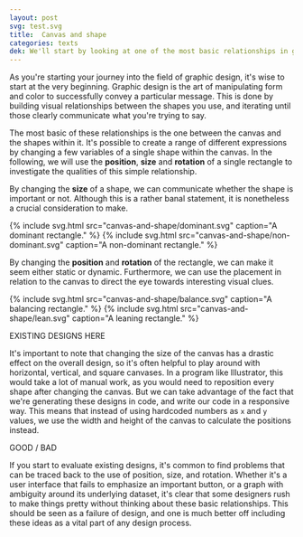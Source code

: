 ```yaml
---
layout: post
svg: test.svg
title:  Canvas and shape
categories: texts
dek: We'll start by looking at one of the most basic relationships in graphic design&#58; The relationship between the canvas and a single shape.
---
```


As you're starting your journey into the field of graphic design, it's wise to start at the very beginning. Graphic design is the art of manipulating form and color to successfully convey a particular message. This is done by building visual relationships between the shapes you use, and iterating until those clearly communicate what you're trying to say.

The most basic of these relationships is the one between the canvas and the shapes within it. It's possible to create a range of different expressions by changing a few variables of a single shape within the canvas. In the following, we will use the **position**, **size** and **rotation** of a
single rectangle to investigate the qualities of this simple relationship.

By changing the **size** of a shape, we can communicate whether the shape is important or not. Although this is a rather banal statement, it is nonetheless a crucial consideration to make.

<div class="two-grid">
  {% include svg.html src="canvas-and-shape/dominant.svg" caption="A dominant rectangle." %}
  {% include svg.html src="canvas-and-shape/non-dominant.svg" caption="A non-dominant rectangle." %}
</div>

By changing the **position** and **rotation** of the rectangle, we can make it seem either static or dynamic. Furthermore, we can use the placement in relation to the canvas to direct the eye towards interesting visual clues.

<div class="two-grid">
  {% include svg.html src="canvas-and-shape/balance.svg" caption="A balancing rectangle." %}
  {% include svg.html src="canvas-and-shape/lean.svg" caption="A leaning rectangle." %}
</div>

EXISTING DESIGNS HERE

It's important to note that changing the size of the canvas has a drastic effect on the overall design, so it's often helpful to play around with horizontal, vertical, and square canvases. In a program like Illustrator, this would take a lot of manual work, as you would need to reposition every shape after changing the canvas. But we can take advantage of the fact that we're generating these designs in code, and write our code in a responsive way. This means that instead of using hardcoded numbers as `x` and `y` values, we use the width and height of the canvas to calculate the positions instead.

GOOD / BAD

If you start to evaluate existing designs, it's common to find problems that can be traced back to the use of position, size, and rotation. Whether it's a user interface that fails to emphasize an important button, or a graph with ambiguity around its underlying dataset, it's clear that some designers rush to make things pretty without thinking about these basic relationships. This should be seen as a failure of design, and one is much better off including these ideas as a vital part of any design process.

